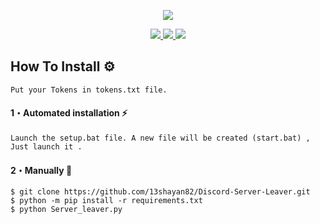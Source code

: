 <p align="center">
  <img src="https://cdn.discordapp.com/attachments/857714045251878972/977153774206476318/revenge_hotlinenct_dream.gif">
</p>

<p align="center">
  <a href="https://github.com/13shayan82/Discord-Server-Leaver/blob/main/LICENSE">
    <img src="https://img.shields.io/badge/License-MIT-important&color=blue">
  </a>
  <a href="https://www.python.org">
    <img src="https://img.shields.io/badge/Python-3.9-informational.svg">
  </a>
  <a href="https://github.com/13shayan82">
    <img src="https://komarev.com/ghpvc/?username=13shayan82&style=flat&color=blue">
  </a>
  

## How To Install :gear:
  
```
Put your Tokens in tokens.txt file.
```
  
#### 1・Automated installation :zap:
```
Launch the setup.bat file. A new file will be created (start.bat) , Just launch it .
```

#### 2・Manually :wrench:
```
$ git clone https://github.com/13shayan82/Discord-Server-Leaver.git
$ python -m pip install -r requirements.txt
$ python Server_leaver.py
```
